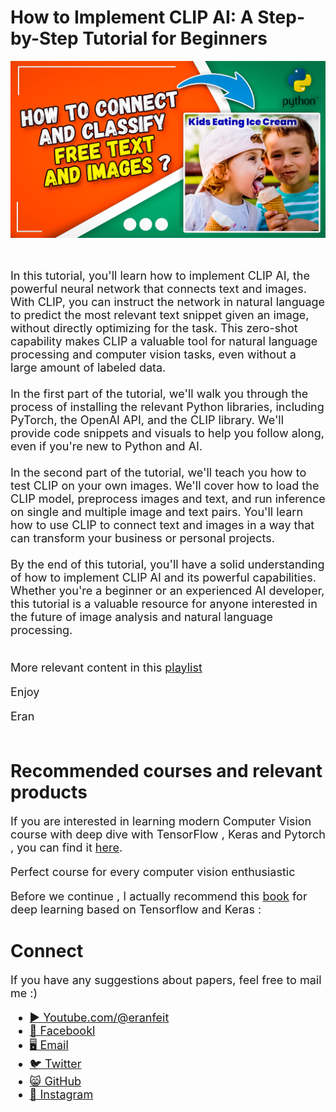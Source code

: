 # How to Implement CLIP AI: A Step-by-Step Tutorial for Beginners

<p align="center">
  <img width="800" src="how to connect and classify free text and images.png" "image">
</p>

##
<br>

<font size= "4" >
In this tutorial, you'll learn how to implement CLIP AI, the powerful neural network that connects text and images. With CLIP, you can instruct the network in natural language to predict the most relevant text snippet given an image, without directly optimizing for the task. This zero-shot capability makes CLIP a valuable tool for natural language processing and computer vision tasks, even without a large amount of labeled data.
<br/><br/> 
In the first part of the tutorial, we'll walk you through the process of installing the relevant Python libraries, including PyTorch, the OpenAI API, and the CLIP library. We'll provide code snippets and visuals to help you follow along, even if you're new to Python and AI.
<br/><br/> 
In the second part of the tutorial, we'll teach you how to test CLIP on your own images. We'll cover how to load the CLIP model, preprocess images and text, and run inference on single and multiple image and text pairs. You'll learn how to use CLIP to connect text and images in a way that can transform your business or personal projects.
<br/><br/> 
By the end of this tutorial, you'll have a solid understanding of how to implement CLIP AI and its powerful capabilities. Whether you're a beginner or an experienced AI developer, this tutorial is a valuable resource for anyone interested in the future of image analysis and natural language processing.
<br/><br/> 

More relevant content in this [playlist](https://www.youtube.com/watch?v=ewvjICAaoX4&list=PLdkryDe59y4YOtOt2jqSjxGFe9BNh4wug)

Enjoy

Eran
<br/><br/> 

</font>

# Recommended courses and relevant products 
<font size= "4" >

If you are interested in learning modern Computer Vision course with deep dive with TensorFlow , Keras and Pytorch , you can find it [here](http://bit.ly/3HeDy1V).

Perfect course for every computer vision enthusiastic

Before we continue , I actually recommend this [book](https://amzn.to/3STWZ2N) for deep learning based on Tensorflow and Keras : 



</font>

# Connect

<font size= "4" >
If you have any suggestions about papers, feel free to mail me :)

- [▶️ Youtube.com/@eranfeit](youtube.com/@eranfeit?sub_confirmation=1)
- [🐙 Facebookl](https://www.facebook.com/groups/3080601358933585)
- [🖥️ Email](mailto:feitgemel@gmail.com)
- [🐦 Twitter](https://twitter.com/eran_feit )
- [😸 GitHub](https://github.com/feitgemel)
- [📸 Instagram](https://www.instagram.com/eran_feit/)
</font>

